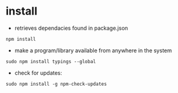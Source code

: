 



install
=======

* retrieves dependacies found in package.json
```
npm install
```

* make a program/library available from anywhere in the system
```
sudo npm install typings --global
```

* check for updates:
```
sudo npm install -g npm-check-updates
```

